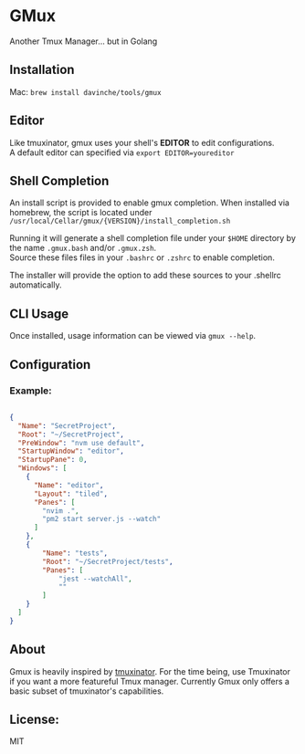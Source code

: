 # GMux
Another Tmux Manager... but in Golang

## Installation

Mac: `brew install davinche/tools/gmux`  

## Editor

Like tmuxinator, gmux uses your shell's **EDITOR** to edit configurations.  
A default editor can specified via `export EDITOR=youreditor`

## Shell Completion

An install script is provided to enable gmux completion. When installed via homebrew, the script is located under `/usr/local/Cellar/gmux/{VERSION}/install_completion.sh`

Running it will generate a shell completion file under your `$HOME` directory by the name `.gmux.bash` and/or `.gmux.zsh`.  
Source these files files in your `.bashrc` or `.zshrc` to enable completion.

The installer will provide the option to add these sources to your .shellrc automatically.

## CLI Usage

Once installed, usage information can be viewed via `gmux --help`.


## Configuration

### Example:

```json

{
  "Name": "SecretProject",
  "Root": "~/SecretProject",
  "PreWindow": "nvm use default",
  "StartupWindow": "editor",
  "StartupPane": 0,
  "Windows": [
    {
      "Name": "editor",
      "Layout": "tiled",
      "Panes": [
        "nvim .",
        "pm2 start server.js --watch"
      ]
    },
    {
        "Name": "tests",
        "Root": "~/SecretProject/tests",
        "Panes": [
            "jest --watchAll",
            ""
        ]
    }
  ]
}
```

## About

Gmux is heavily inspired by [tmuxinator][tmuxinator]. For the time being, use Tmuxinator if you want a more featureful Tmux manager. Currently Gmux only offers a basic subset of tmuxinator's capabilities.

[tmuxinator]: https://github.com/tmuxinator/tmuxinator


## License:

MIT
